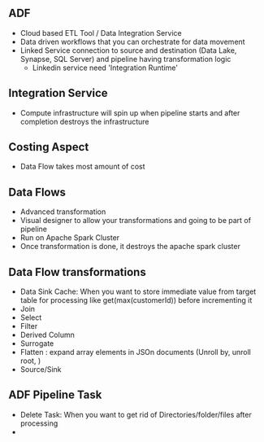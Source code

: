 ## ADF
- Cloud based ETL Tool / Data Integration Service
- Data driven workflows that you can orchestrate for data movement
- Linked Service connection to source and destination (Data Lake, Synapse, SQL Server) and pipeline having transformation logic
  - Linkedin service need 'Integration Runtime'

## Integration Service
- Compute infrastructure will spin up when pipeline starts and after completion destroys the infrastructure

## Costing Aspect
- Data Flow takes most amount of cost


## Data Flows
- Advanced transformation
- Visual designer to allow your transformations and going to be part of pipeline
- Run on Apache Spark Cluster
- Once transformation is done, it destroys the apache spark cluster

## Data Flow transformations
- Data Sink Cache: When you want to store immediate value from target table for processing like get(max(customerId)) before incrementing it
- Join
- Select
- Filter
- Derived Column
- Surrogate
- Flatten : expand array elements in JSOn documents (Unroll by, unroll root, )
- Source/Sink

## ADF Pipeline Task
- Delete Task: When you want to get rid of Directories/folder/files after processing
-  
